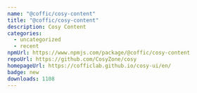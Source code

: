 ```yaml
---
name: "@coffic/cosy-content"
title: "@coffic/cosy-content"
description: Cosy Content
categories:
  - uncategorized
  - recent
npmUrl: https://www.npmjs.com/package/@coffic/cosy-content
repoUrl: https://github.com/CosyZone/cosy
homepageUrl: https://cofficlab.github.io/cosy-ui/en/
badge: new
downloads: 1108
---
```

